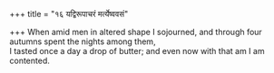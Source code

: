 +++
title = "१६ यद्विरूपाचरं मर्त्येष्ववसं"

+++
When amid men in altered shape I sojourned, and through four autumns spent the nights among them,  
     I tasted once a day a drop of butter; and even now with that am I am contented.